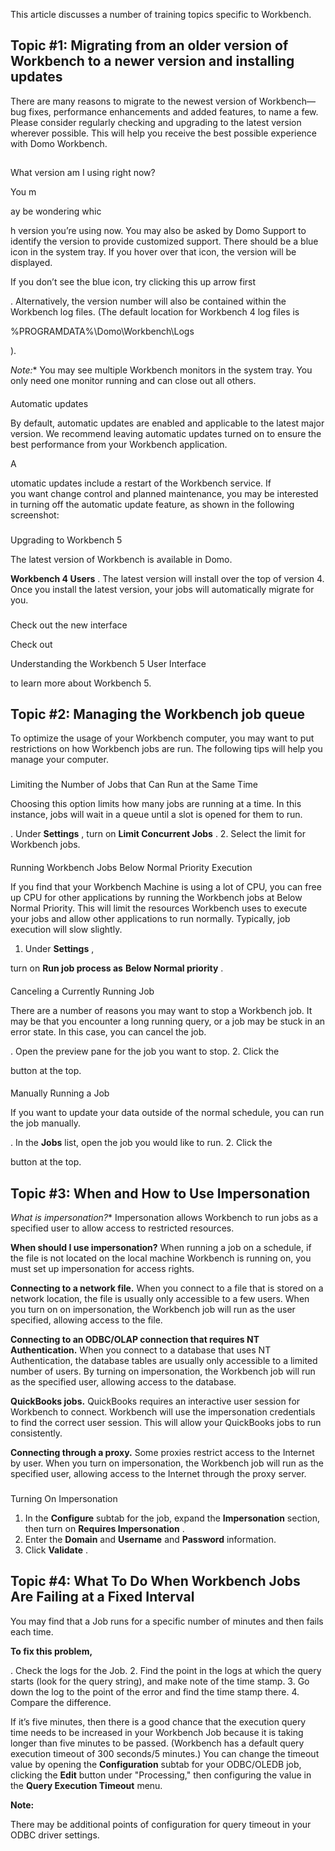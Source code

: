 

This article discusses a number of training topics specific to Workbench.

Topic #1: Migrating from an older version of Workbench to a newer version and installing updates
---------------------------------------------------------------------------------------------------

There are many reasons to migrate to the newest version of Workbench—bug fixes, performance enhancements and added features, to name a few. Please consider regularly checking and upgrading to the latest version wherever possible. This will help you receive the best possible experience with Domo Workbench.

##
 What version am I using right now?

You m


 ay be wondering whic


 h version you’re using now. You may also be asked by Domo Support to identify the version to provide customized support. There should be a blue icon in the system tray. If you hover over that icon, the version will be displayed.

If you don’t see the blue icon, try clicking this up arrow first

. Alternatively, the version number will also be contained within the Workbench log files. (The default location for Workbench 4 log files is


 %PROGRAMDATA%\Domo\Workbench\Logs


 ).

*Note:**
 You may see multiple Workbench monitors in the system tray. You only need one monitor running and can close out all others.


####
 Automatic updates

By default, automatic updates are enabled and applicable to the latest major version. We recommend leaving automatic updates turned on to ensure the best performance from your Workbench application.


 A


 utomatic updates include a restart of the Workbench service. If you want change control and planned maintenance, you may be interested in turning off the automatic update feature, as shown in the following screenshot:


###

Upgrading to Workbench 5

The latest version of Workbench is available in Domo.


**Workbench 4 Users**
 . The latest version will install over the top of version 4. Once you install the latest version, your jobs will automatically migrate for you.

###
 Check out the new interface

Check out

Understanding the Workbench 5 User Interface

to learn more about Workbench 5.


 Topic #2: Managing the Workbench job queue
--------------------------------------------

To optimize the usage of your Workbench computer, you may want to put restrictions on how Workbench jobs are run. The following tips will help you manage your computer.

###
 Limiting the Number of Jobs that Can Run at the Same Time

Choosing this option limits how many jobs are running at a time. In this instance, jobs will wait in a queue until a slot is opened for them to run.

. Under
 **Settings**
 , turn on
 **Limit Concurrent Jobs**
 .
2. Select the limit for Workbench jobs.


####
 Running Workbench Jobs Below Normal Priority Execution


 If you find that your Workbench Machine is using a lot of CPU, you can free up CPU for other applications by running the Workbench jobs at Below Normal Priority. This will limit the resources Workbench uses to execute your jobs and allow other applications to run normally. Typically, job execution will slow slightly.


1. Under
 **Settings**
 ,

turn on
 **Run job process as**
**Below Normal priority**
 .


####
 Canceling a Currently Running Job

There are a number of reasons you may want to stop a Workbench job. It may be that you encounter a long running query, or a job may be stuck in an error state. In this case, you can cancel the job.

. Open the preview pane for the job you want to stop.
2. Click the

button at the top.


####
 Manually Running a Job

If you want to update your data outside of the normal schedule, you can run the job manually.

. In the
 **Jobs**
 list, open the job you would like to run.
2. Click the

button at the top.

Topic #3: When and How to Use Impersonation
-----------------------------------------------

*What is impersonation?**
 Impersonation allows Workbench to run jobs as a specified user to allow access to restricted resources.


**When should I use impersonation?**
 When running a job on a schedule, if the file is not located on the local machine Workbench is running on, you must set up impersonation for access rights.


**Connecting to a network file.**
 When you connect to a file that is stored on a network location, the file is usually only accessible to a few users. When you turn on on impersonation, the Workbench job will run as the user specified, allowing access to the file.


**Connecting to an ODBC/OLAP connection that requires NT Authentication.**
 When you connect to a database that uses NT Authentication, the database tables are usually only accessible to a limited number of users. By turning on impersonation, the Workbench job will run as the specified user, allowing access to the database.


**QuickBooks jobs.**
 QuickBooks requires an interactive user session for Workbench to connect. Workbench will use the impersonation credentials to find the correct user session. This will allow your QuickBooks jobs to run consistently.


**Connecting through a proxy.**
 Some proxies restrict access to the Internet by user. When you turn on impersonation, the Workbench job will run as the specified user, allowing access to the Internet through the proxy server.

###
 Turning On Impersonation


1. In the
 **Configure**
 subtab for the job, expand the
 **Impersonation**
 section, then turn on
 **Requires Impersonation**
 .
2. Enter the
 **Domain**
 and
 **Username**
 and
 **Password**
 information.
3. Click
 **Validate**
 .

Topic #4: What To Do When Workbench Jobs Are Failing at a Fixed Interval
----------------------------------------------------------------------------

You may find that a Job runs for a specific number of minutes and then fails each time.


**To fix this problem,**

. Check the logs for the Job.
2. Find the point in the logs at which the query starts (look for the query string), and make note of the time stamp.
3. Go down the log to the point of the error and find the time stamp there.
4. Compare the difference.

If it’s five minutes, then there is a good chance that the execution query time needs to be increased in your Workbench Job because it is taking longer than five minutes to be passed. (Workbench has a default query execution timeout of 300 seconds/5 minutes.) You can change the timeout value by opening the
 **Configuration**
 subtab for your ODBC/OLEDB job, clicking the
 **Edit**
 button under "Processing," then configuring the value in the
 **Query Execution Timeout**
 menu.


**Note:**

There may be additional points of configuration for query timeout in your ODBC driver settings.


